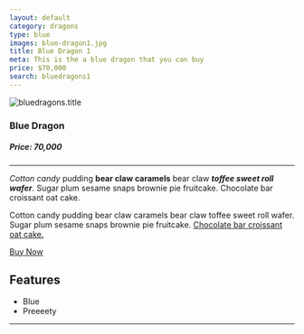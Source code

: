 ```yaml
---
layout: default
category: dragons
type: blue
images: blue-dragon1.jpg
title: Blue Dragon 1
meta: This is the a blue dragon that you can buy
price: $70,000
search: bluedragons1
---
```


<img class="img-flex individual" src="{{site.baseurl}}/images/blue-dragon1.jpg" alt="bluedragons.title">

### Blue Dragon
##### Price: 70,000

---

*Cotton candy* pudding **bear claw caramels** bear claw ***toffee sweet roll wafer***. Sugar plum sesame snaps brownie pie fruitcake. Chocolate bar croissant oat cake.

Cotton candy pudding bear claw caramels bear claw toffee sweet roll wafer. Sugar plum sesame snaps brownie pie fruitcake. [Chocolate bar croissant oat cake.]()

<a class="btn2" href="{{site.baseurl}}/cart/"> Buy Now</a>

## Features

- Blue
- Preeeety

<hr>
